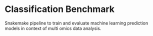 # Classification Benchmark

Snakemake pipeline to train and evaluate machine learning prediction models in context of multi omics data analysis.